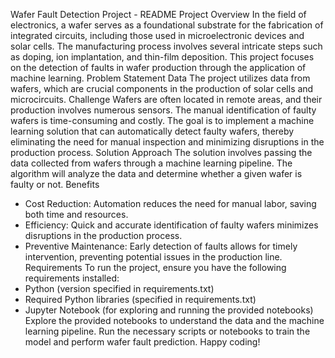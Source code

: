 ﻿Wafer Fault Detection Project - README
Project Overview
In the field of electronics, a wafer serves as a foundational substrate for the fabrication of integrated circuits, including those used in microelectronic devices and solar cells. The manufacturing process involves several intricate steps such as doping, ion implantation, and thin-film deposition. This project focuses on the detection of faults in wafer production through the application of machine learning.
Problem Statement
Data
The project utilizes data from wafers, which are crucial components in the production of solar cells and microcircuits.
Challenge
Wafers are often located in remote areas, and their production involves numerous sensors. The manual identification of faulty wafers is time-consuming and costly. The goal is to implement a machine learning solution that can automatically detect faulty wafers, thereby eliminating the need for manual inspection and minimizing disruptions in the production process.
Solution
Approach
The solution involves passing the data collected from wafers through a machine learning pipeline. The algorithm will analyze the data and determine whether a given wafer is faulty or not.
Benefits
* Cost Reduction: Automation reduces the need for manual labor, saving both time and resources.
* Efficiency: Quick and accurate identification of faulty wafers minimizes disruptions in the production process.
* Preventive Maintenance: Early detection of faults allows for timely intervention, preventing potential issues in the production line.
Requirements
To run the project, ensure you have the following requirements installed:
* Python (version specified in requirements.txt)
* Required Python libraries (specified in requirements.txt)
* Jupyter Notebook (for exploring and running the provided notebooks)
Explore the provided notebooks to understand the data and the machine learning pipeline.
Run the necessary scripts or notebooks to train the model and perform wafer fault prediction.
Happy coding!